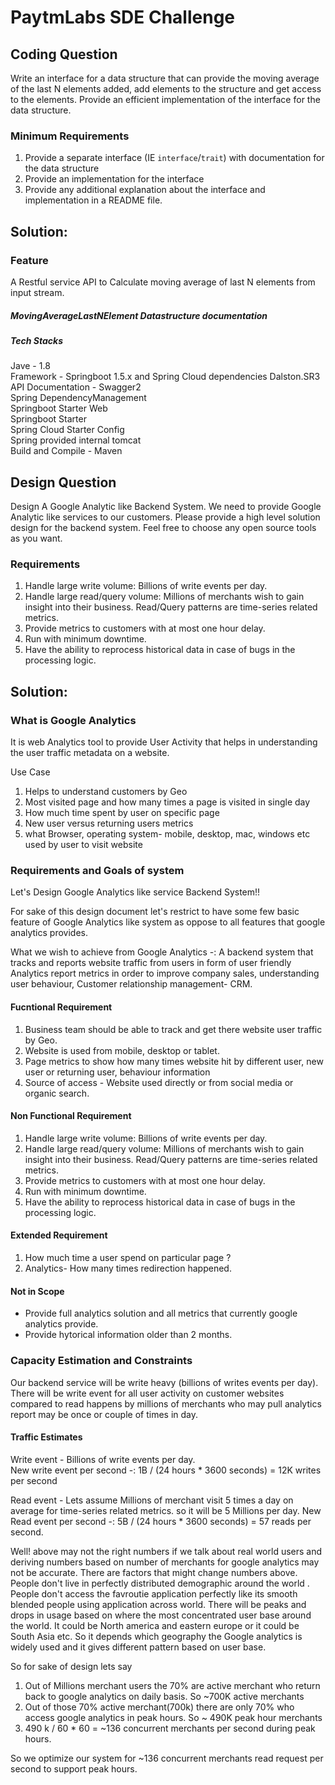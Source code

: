 # PaytmLabs SDE Challenge

## Coding Question

Write an interface for a data structure that can provide the moving average of the last N elements added, add elements to the structure and get access to the elements. Provide an efficient implementation of the interface for the data structure.

### Minimum Requirements

1. Provide a separate interface (IE `interface`/`trait`) with documentation for the data structure
2. Provide an implementation for the interface
3. Provide any additional explanation about the interface and implementation in a README file.

## Solution:
   ### Feature
   A Restful service API to Calculate moving average of last N elements from input stream.
   
   ##### MovingAverageLastNElement Datastructure documentation
   
   
   ##### Tech Stacks
   Jave - 1.8  
   Framework - Springboot 1.5.x and Spring Cloud dependencies Dalston.SR3  
   API Documentation - Swagger2  
   Spring DependencyManagement  
     Springboot Starter Web  
     Springboot Starter  
     Spring Cloud Starter Config  
     Spring provided internal tomcat   
   Build and Compile - Maven  
   


## Design Question

Design A Google Analytic like Backend System.
We need to provide Google Analytic like services to our customers. Please provide a high level solution design for the backend system. Feel free to choose any open source tools as you want.

### Requirements

1. Handle large write volume: Billions of write events per day.
2. Handle large read/query volume: Millions of merchants wish to gain insight into their business. Read/Query patterns are time-series related metrics.
3. Provide metrics to customers with at most one hour delay.
4. Run with minimum downtime.
5. Have the ability to reprocess historical data in case of bugs in the processing logic.

## Solution:

### What is Google Analytics
It is web Analytics tool to provide User Activity that helps in understanding the user traffic metadata on a website. 

Use Case
  1. Helps to understand customers by Geo
  2. Most visited page and how many times a page is visited in single day
  3. How much time spent by user on specific page
  4. New user versus returning users metrics
  5. what Browser, operating system- mobile, desktop, mac, windows etc used by user to visit website
  

### Requirements and Goals of system
Let's Design Google Analytics like service Backend System!! 

For sake of this design document let's restrict to have some few basic feature of Google Analytics like system as oppose to all features that google analytics provides.

What we wish to achieve from Google Analytics -: A backend system that tracks and reports website traffic from users in form of user friendly Analytics report metrics in order to improve company sales, understanding user behaviour, Customer relationship management- CRM.

#### Fucntional Requirement
1. Business team should be able to track and get there website user traffic by Geo.
2. Website is used from mobile, desktop or tablet.
3. Page metrics to show how many times website hit by different user, new user or returning user, behaviour information
4. Source of access - Website used directly or from social media or organic search.

#### Non Functional Requirement
1. Handle large write volume: Billions of write events per day.
2. Handle large read/query volume: Millions of merchants wish to gain insight into their business. Read/Query patterns are time-series
   related metrics.
3. Provide metrics to customers with at most one hour delay.
4. Run with minimum downtime.
5. Have the ability to reprocess historical data in case of bugs in the processing logic.

#### Extended Requirement

1. How much time a user spend on particular page ?
2. Analytics- How many times redirection happened.

#### Not in Scope
- Provide full analytics solution and all metrics that currently google analytics provide.
- Provide hytorical information older than 2 months.

### Capacity Estimation and Constraints
Our backend service will be write heavy (billions of writes events per day). There will be write event for all user activity on customer websites compared to read happens by millions of merchants who may pull analytics report may be once or couple of times in day.

#### Traffic Estimates
Write event - Billions of write events per day.   
  New write event per second -: 1B / (24 hours * 3600 seconds) = 12K writes per second
                             
Read event - Lets assume Millions of merchant visit 5 times a day on average for time-series related metrics. so it will be 5 Millions per day.
  New Read event per second -: 5B / (24 hours * 3600 seconds) = 57 reads per second.

  Well! above may not the right numbers if we talk about real world users and deriving numbers based on number of merchants for google
  analytics may not be accurate. There are factors that might change numbers above. People don't live in perfectly distributed demographic around the world . People don't access the favroutie application perfectly like its smooth blended people using application across world. There will be peaks and drops in usage based on where the most concentrated user base around the world. It could be North america and eastern europe or it could be South Asia etc. So it depends which geography the Google analytics is widely used and it gives different pattern based on user base. 
  
  So for sake of design lets say 
  1. Out of Millions merchant users the 70% are active merchant who return back to google analytics on daily basis. So ~700K active merchants
  2. Out of those 70% active merchant(700k) there are only 70% who access google analytics in peak hours. So ~ 490K peak hour merchants
  3. 490 k / 60 * 60 = ~136 concurrent merchants per second during peak hours.
  
  So we optimize our system for ~136 concurrent merchants read request per second to support peak hours. 
  
  

